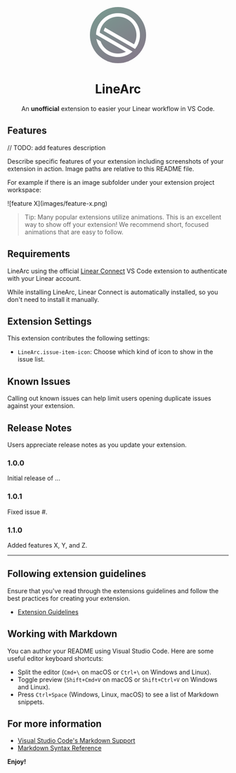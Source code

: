 <p align="center">
  <a href="https://linear.app" target="_blank" rel="noopener noreferrer">
    <img src="media/linearc-icon.png" alt="LineArc icon" width="128" style="border-radius: 50%;"/>
  </a> 
</p>

<h1 align="center">LineArc</h1>

<p align="center">
  An <b>unofficial</b> extension to easier your Linear workflow in VS Code.
</p>

## Features

// TODO: add features description

Describe specific features of your extension including screenshots of your extension in action. Image paths are relative to this README file.

For example if there is an image subfolder under your extension project workspace:

\!\[feature X\]\(images/feature-x.png\)

> Tip: Many popular extensions utilize animations. This is an excellent way to show off your extension! We recommend short, focused animations that are easy to follow.

## Requirements

LineArc using the official [Linear Connect](https://marketplace.visualstudio.com/items?itemName=Linear.linear-connect) VS Code extension to authenticate with your Linear account.

While installing LineArc, Linear Connect is automatically installed, so you don't need to install it manually.

## Extension Settings

This extension contributes the following settings:

* `LineArc.issue-item-icon`: Choose which kind of icon to show in the issue list.

## Known Issues

Calling out known issues can help limit users opening duplicate issues against your extension.

## Release Notes

Users appreciate release notes as you update your extension.

### 1.0.0

Initial release of ...

### 1.0.1

Fixed issue #.

### 1.1.0

Added features X, Y, and Z.

---

## Following extension guidelines

Ensure that you've read through the extensions guidelines and follow the best practices for creating your extension.

* [Extension Guidelines](https://code.visualstudio.com/api/references/extension-guidelines)

## Working with Markdown

You can author your README using Visual Studio Code. Here are some useful editor keyboard shortcuts:

* Split the editor (`Cmd+\` on macOS or `Ctrl+\` on Windows and Linux).
* Toggle preview (`Shift+Cmd+V` on macOS or `Shift+Ctrl+V` on Windows and Linux).
* Press `Ctrl+Space` (Windows, Linux, macOS) to see a list of Markdown snippets.

## For more information

* [Visual Studio Code's Markdown Support](http://code.visualstudio.com/docs/languages/markdown)
* [Markdown Syntax Reference](https://help.github.com/articles/markdown-basics/)

**Enjoy!**
